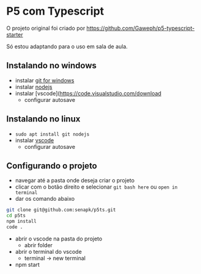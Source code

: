 # P5 com Typescript

O projeto original foi criado por https://github.com/Gaweph/p5-typescript-starter

Só estou adaptando para o uso em sala de aula.

## Instalando no windows

- instalar [git for windows](https://gitforwindows.org/)
- instalar [nodejs](https://nodejs.org/en/download)
- instalar [vscode](https://code.visualstudio.com/download
  - configurar autosave

## Instalando no linux

- `sudo apt install git nodejs`
- instalar [vscode](https://code.visualstudio.com/download)
  - configurar autosave

## Configurando o projeto

- navegar até a pasta onde deseja criar o projeto
- clicar com o botão direito e selecionar `git bash here` ou `open in terminal`
- dar os comando abaixo

```bash
git clone git@github.com:senapk/p5ts.git
cd p5ts
npm install
code .
```

- abrir o vscode na pasta do projeto
  - abrir folder
- abrir o terminal do vscode
  - terminal -> new terminal
- npm start

